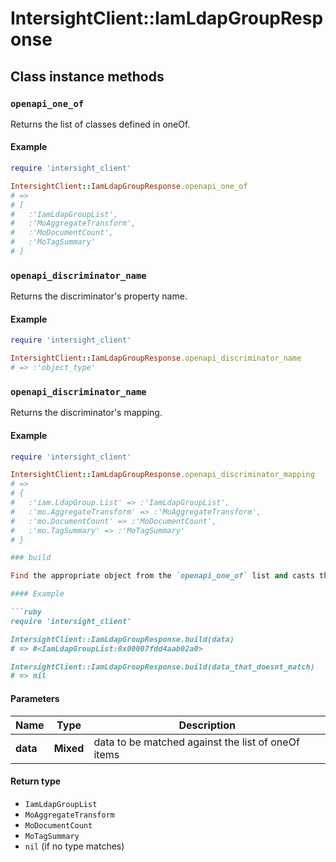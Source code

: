 # IntersightClient::IamLdapGroupResponse

## Class instance methods

### `openapi_one_of`

Returns the list of classes defined in oneOf.

#### Example

```ruby
require 'intersight_client'

IntersightClient::IamLdapGroupResponse.openapi_one_of
# =>
# [
#   :'IamLdapGroupList',
#   :'MoAggregateTransform',
#   :'MoDocumentCount',
#   :'MoTagSummary'
# ]
```

### `openapi_discriminator_name`

Returns the discriminator's property name.

#### Example

```ruby
require 'intersight_client'

IntersightClient::IamLdapGroupResponse.openapi_discriminator_name
# => :'object_type'
```

### `openapi_discriminator_name`

Returns the discriminator's mapping.

#### Example

```ruby
require 'intersight_client'

IntersightClient::IamLdapGroupResponse.openapi_discriminator_mapping
# =>
# {
#   :'iam.LdapGroup.List' => :'IamLdapGroupList',
#   :'mo.AggregateTransform' => :'MoAggregateTransform',
#   :'mo.DocumentCount' => :'MoDocumentCount',
#   :'mo.TagSummary' => :'MoTagSummary'
# }

### build

Find the appropriate object from the `openapi_one_of` list and casts the data into it.

#### Example

```ruby
require 'intersight_client'

IntersightClient::IamLdapGroupResponse.build(data)
# => #<IamLdapGroupList:0x00007fdd4aab02a0>

IntersightClient::IamLdapGroupResponse.build(data_that_doesnt_match)
# => nil
```

#### Parameters

| Name | Type | Description |
| ---- | ---- | ----------- |
| **data** | **Mixed** | data to be matched against the list of oneOf items |

#### Return type

- `IamLdapGroupList`
- `MoAggregateTransform`
- `MoDocumentCount`
- `MoTagSummary`
- `nil` (if no type matches)

